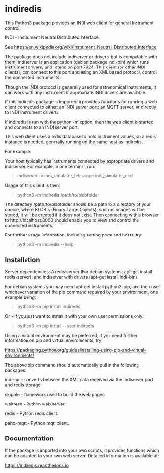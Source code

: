 # indiredis


This Python3 package provides an INDI web client for general Instrument control.

INDI - Instrument Neutral Distributed Interface.

See https://en.wikipedia.org/wiki/Instrument_Neutral_Distributed_Interface

The package does not include indiserver or drivers, but is compatable with them, indiserver is an application (debian package indi-bin) which runs instrument drivers, and listens on port 7624. This client (or other INDI clients), can connect to this port and using an XML based protocol, control the connected instruments.

Though the INDI protocol is generally used for astronomical instruments, it can work with any instrument if appropriate INDI drivers are available.

If this indiredis package is imported it provides functions for running a web client connected to either: an INDI server port; an MQTT server; or directly to INDI instrument drivers.

If indiredis is run with the python -m option, then the web client is started and connects to an INDI server port.

This web client uses a redis database to hold instrument values, so a redis instance is needed, generally running on the same host as indiredis.

 For example:

Your host typically has instruments connected by appropriate drivers and indiserver. For example, in one terminal, run:

> indiserver -v indi_simulator_telescope indi_simulator_ccd

Usage of this client is then:

> python3 -m indiredis /path/to/blobfolder

The directory /path/to/blobfolder should be a path to a directory of your choice, where BLOB's (Binary Large Objects), such as images will be stored, it will be created if it does not exist. Then connecting with a browser to http://localhost:8000 should enable you to view and control the connected instruments.

For further usage information, including setting ports and hosts, try:

> python3 -m indiredis --help


## Installation

Server dependencies: A redis server (For debian systems; apt-get install redis-server), and indiserver with drivers (apt-get install indi-bin).

For debian systems you may need apt-get install python3-pip, and then use whichever variation of the pip command required by your environment, one example being:

> python3 -m pip install indiredis

Or - if you just want to install it with your own user permissions only:

> python3 -m pip install --user indiredis

Using a virtual environment may be preferred, if you need further information on pip and virtual environments, try:

https://packaging.python.org/guides/installing-using-pip-and-virtual-environments/

The above pip command should automatically pull in the following packages:

indi-mr - converts between the XML data received via the indiserver port and redis storage

skipole - framework used to build the web pages.

waitress - Python web server.

redis - Python redis client.

paho-mqtt - Python mqtt client.


## Documentation

If the package is imported into your own scripts, it provides functions which can be adapted to your own web server. Detailed information is available at:

https://indiredis.readthedocs.io
